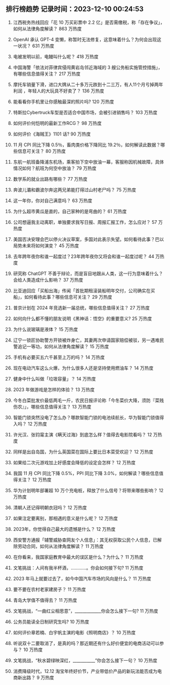 
## 排行榜趋势 记录时间：2023-12-10 00:24:53
  
  1. 江西税务热线回应「花 10 万买彩票中 2.2 亿」是否需缴税，称「存在争议」，如何从法律角度解读？ 863 万热度
    
  2. OpenAI 承认 GPT-4 变懒，称暂时无法修复，这意味着什么？为何会出现这一状况？ 631 万热度
    
  3. 电被发明以前，电鳗叫什么呢？ 418 万热度
    
  4. 中国海警「依法对菲律宾侵闯黄岩岛邻近海域的 3 艘公务船实施管控措施」，有哪些信息值得关注？ 217 万热度
    
  5. 摩托车销量下滑，进口大牌从二十多万元跌到十二三万，有人11个月亏掉两年利润 ，年轻人的大玩具不好卖了？ 136 万热度
    
  6. 能看看你手机里让你感触最深的照片吗? 120 万热度
    
  7. 特斯拉Cybertruck车型是否适合中国市场，会被引进销售吗？ 103 万热度
    
  8. 如何评价何恺明的最新工作RCG？ 98 万热度
    
  9. 如何评价《海贼王》1101 话? 90 万热度
    
  10. 11 月 CPI 同比下降 0.5％，畜肉类价格下降同比 19.2％，如何解读此数据？哪些信息可关注？ 80 万热度
    
  11. 东航一航班备降浦东机场，乘客拍下空中放油一幕，客服称因机械故障，具体情况如何？航班为何空中放油？ 79 万热度
    
  12. 数学系的就业出路有哪些？ 77 万热度
    
  13. 奔波儿灞​和霸波尔奔这两兄弟能打得过山村老尸​吗？ 75 万热度
    
  14. 这一年你，你对自己满意吗？ 63 万热度
    
  15. 为什么超市黄瓜是直的，自己家种的是弯曲的？ 61 万热度
    
  16. 公司想逼我主动离职，单独要求我写日报、周报汇报工作，怎么应对？ 57 万热度
    
  17. 美国否决安理会巴以停火决议草案，多国对此表示失望。如何看待此事？巴以局势未来将如何演变？ 45 万热度
    
  18. 去年跨年夜你和谁一起度过？23年跨年夜你又将会和谁一起度过呢？ 44 万热度
    
  19. 研究称 ChatGPT 不善于辩论，而是盲目地跟从人类，这一行为意味着什么？会给人类造成什么影响？ 37 万热度
    
  20. 比亚迪回应「买船出海」传闻「首批期租滚装船明年交付，公司确实在买船」，如何看待此事？哪些信息可关注？ 29 万热度
    
  21. 普京计划在 2024 年竞选新一届总统，哪些信息值得关注？ 27 万热度
    
  22. 如何向什么都不懂的朋友说明《黑神话：悟空》的重要意义? 25 万热度
    
  23. 为什么说玻璃是液体？ 15 万热度
    
  24. 辽宁一锁匠协助警方开锁被炸身亡，其妻两次申请国家赔偿被驳，另一遇难民警追记一等功，如何从法律角度解读？ 15 万热度
    
  25. 手机有必要买五六千甚至上万的吗？ 14 万热度
    
  26. 现在电动汽车这么火爆，为什么很多人还是坚持使用燃油车？ 14 万热度
    
  27. 健身中什么叫做「垃圾容量」？ 14 万热度
    
  28. 2023 年做游戏是怎样的体验？ 13 万热度
    
  29. 今冬白菜批发价最低两毛一斤，农民日报评论称「今冬菜价大降，须防『菜贱伤农』」，哪些信息值得关注？ 13 万热度
    
  30. 智能门锁突然没电了怎么办？哪款智能门锁的电池续航长，华为智能门锁值得入吗？ 12 万热度
    
  31. 许光汉、张钧甯主演《瞒天过海》到底怎么样？值得去电影院看吗？ 12 万热度
    
  32. 同样是出自岛国，为什么英国菜在国际上要比日本菜受欢迎？ 12 万热度
    
  33. 如果给二次元游戏加上好感度会降低的设定会怎样？ 12 万热度
    
  34. 我国 11 月 CPI 同比下降 0.5%，PPI 同比下降 3.0%，如何解读？哪些信息值得关注？ 12 万热度
    
  35. 华为计划明年部署超 10 万个充电桩，释放了什么信号？将带来哪些影响？ 12 万热度
    
  36. 清朝人还记得明朝衣冠吗？ 12 万热度
    
  37. 如果注定要离别，那相遇的意义是什么呢？ 12 万热度
    
  38. 2023年，你觉得自己最大的遗憾是什么？ 12 万热度
    
  39. 西安警方通报「辅警威胁查网友个人信息」：其无权获取公民个人信息，已解除劳动合同，如何从法律角度解读？ 11 万热度
    
  40. 在你看来，我国家庭教育中最大的误区是什么？为什么？ 11 万热度
    
  41. 文笔挑战：人间有我半杯酒，…………。你会如何接下句? 11 万热度
    
  42. 2023 年马上就要过去了，如今中国汽车市场的风向是什么？ 11 万热度
    
  43. 要不要在农村老家建房子？ 11 万热度
    
  44. 青岛大学值不值得去？ 11 万热度
    
  45. 文笔挑战，“一曲红尘相思意”，_____________你会怎么接下一句? 11 万热度
    
  46. 公务员能读全日制研究生吗? 10 万热度
    
  47. 如何评价章若楠、白宇帆主演的电影《照明商店》？ 10 万热度
    
  48. 听说双十二要取消了，是真的吗？那近期还有什么好价便宜的电商活动可以参与？ 10 万热度
    
  49. 文笔挑战，“秋水碧绿映深红，___________”你会怎么接下一句？ 10 万热度
    
  50. 消费降级时代，12.12 淘宝年终好价节，产业带低价产品的新玩法能否成为电商新出路？ 9 万热度
    